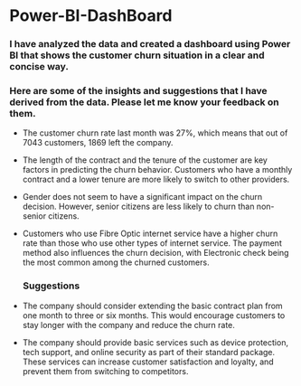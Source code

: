 # Power-BI-DashBoard
 


### I have analyzed the data and created a dashboard using Power BI that shows the customer churn situation in a clear and concise way.



### Here are some of the insights and suggestions that I have derived from the data. Please let me know your feedback on them.


* The customer churn rate last month was 27%, which means that out of 7043 customers, 1869 left the company.


* The length of the contract and the tenure of the customer are key factors in predicting the churn behavior. Customers who have a monthly contract and a lower tenure are more likely to switch to other providers.


* Gender does not seem to have a significant impact on the churn decision. However, senior citizens are less likely to churn than non-senior citizens.


* Customers who use Fibre Optic internet service have a higher churn rate than those who use other types of internet service. The payment method also influences the churn decision, with Electronic check being the most common among the churned customers.

  ### Suggestions

*  The company should consider extending the basic contract plan from one month to three or six months. This would encourage customers to stay longer with the company and reduce the churn rate.


* The company should provide basic services such as device protection, tech support, and online security as part of their standard package. These services can increase customer satisfaction and loyalty, and prevent them from switching to competitors.

